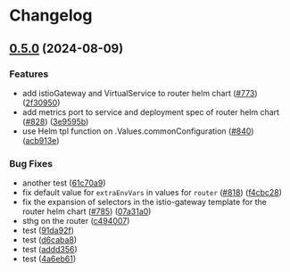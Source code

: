 # Changelog

## [0.5.0](https://github.com/wundergraph/cosmo/compare/helm-cosmo-router-v0.4.0...helm-cosmo-router@0.5.0) (2024-08-09)


### Features

* add istioGateway and VirtualService to router helm chart ([#773](https://github.com/wundergraph/cosmo/issues/773)) ([2f30950](https://github.com/wundergraph/cosmo/commit/2f30950b1963f8d329bff54c0b7cd8548e4cf207))
* add metrics port to service and deployment spec of router helm chart ([#828](https://github.com/wundergraph/cosmo/issues/828)) ([3e9595b](https://github.com/wundergraph/cosmo/commit/3e9595b3b1ee99c8d7baadf19b42cff8b95a7a43))
* use Helm tpl function on .Values.commonConfiguration ([#840](https://github.com/wundergraph/cosmo/issues/840)) ([acb913e](https://github.com/wundergraph/cosmo/commit/acb913eca34747d6d37a7a84b5c4b188b0e8efa8))


### Bug Fixes

* another test ([61c70a9](https://github.com/wundergraph/cosmo/commit/61c70a91991824821993ba830b6a762f0fbd343a))
* fix default value for `extraEnvVars` in values for `router` ([#818](https://github.com/wundergraph/cosmo/issues/818)) ([f4cbc28](https://github.com/wundergraph/cosmo/commit/f4cbc28a3a51779eeaaa5108f44e56413caaf005))
* fix the expansion of selectors in the istio-gateway template for the router helm chart ([#785](https://github.com/wundergraph/cosmo/issues/785)) ([07a31a0](https://github.com/wundergraph/cosmo/commit/07a31a07af398c2bfa38be143400a1619aa5876d))
* sthg on the router ([c494007](https://github.com/wundergraph/cosmo/commit/c494007880b91be180b54da48c790c10221c54d9))
* test ([91da92f](https://github.com/wundergraph/cosmo/commit/91da92f80d08fb8ec40d260ec9a5d3222ca23621))
* test ([d6caba8](https://github.com/wundergraph/cosmo/commit/d6caba85f0d973b2154f3645e515c9b1b24ba5c8))
* test ([addd356](https://github.com/wundergraph/cosmo/commit/addd356dfce322f907d59f262db4cba1066863f0))
* test ([4a6eb61](https://github.com/wundergraph/cosmo/commit/4a6eb61fa1520affd36dcb19209832b020e6d974))
